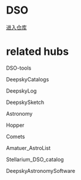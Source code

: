 # DSO





[进入仓库](<https://github.com/ultrapre/DSO> )

# related hubs

DSO-tools

DeepskyCatalogs

DeepskyLog

DeepskySketch

Astronomy

Hopper

Comets

Amatuer_AstroList

Stellarium_DSO_catalog

DeepskyAstronomySoftware
